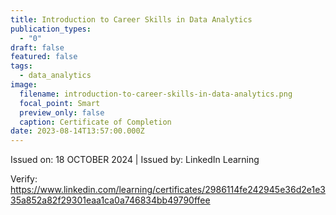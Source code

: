 ```yaml
---
title: Introduction to Career Skills in Data Analytics
publication_types:
  - "0"
draft: false
featured: false
tags:
  - data_analytics
image:
  filename: introduction-to-career-skills-in-data-analytics.png
  focal_point: Smart
  preview_only: false
  caption: Certificate of Completion
date: 2023-08-14T13:57:00.000Z
---
```

Issued on: 18 OCTOBER 2024 | Issued by: LinkedIn Learning

Verify: https://www.linkedin.com/learning/certificates/2986114fe242945e36d2e1e335a852a82f29301eaa1ca0a746834bb49790ffee
